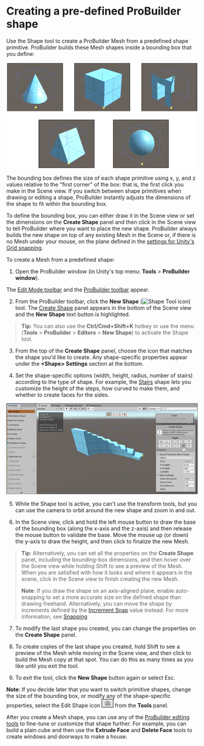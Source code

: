 # Creating a pre-defined ProBuilder shape

Use the Shape tool to create a ProBuilder Mesh from a predefined shape primitive. ProBuilder builds these Mesh shapes inside a bounding box that you define:

![Previews of various shapes inside the same bounding box](images/shapes-bboxes.png)

The bounding box defines the size of each shape primitive using x, y, and z values relative to the "first corner" of the box: that is, the first click you make in the Scene view. If you switch between shape primitives when drawing or editing a shape, ProBuilder instantly adjusts the dimensions of the shape to fit within the bounding box.

To define the bounding box, you can either draw it in the Scene view or set the dimensions on the **Create Shape** panel and then click in the Scene view to tell ProBuilder where you want to place the new shape. ProBuilder always builds the new shape on top of any existing Mesh in the Scene or, if there is no Mesh under your mouse, on the plane defined in the [settings for Unity's Grid snapping](https://docs.unity3d.com/Manual/GridSnapping.html).

To create a Mesh from a predefined shape:  

1. Open the ProBuilder window (in Unity's top menu: **Tools** > **ProBuilder window**).

  The [Edit Mode toolbar](overview-ui.md#edit-mode-toolbar) and the [ProBuilder toolbar](toolbar.md) appear.

2. From the ProBuilder toolbar, click the **New Shape** (![Shape Tool icon](images/icons/Panel_Shapes.png)) tool. The [Create Shape](shape-tool.md) panel appears in the bottom of the Scene view and the **New Shape** text button is highlighted.

  > **Tip:** You can also use the **Ctrl/Cmd+Shift+K** hotkey or use the menu (**Tools** > **ProBuilder** > **Editors** > **New Shape**) to activate the Shape tool.

3. From the top of the **Create Shape** panel, choose the icon that matches the shape you'd like to create. Any shape-specific properties appear under the **&lt;Shape&gt; Settings** section at the bottom.

4. Set the shape-specific options (width, height, radius, number of stairs) according to the type of shape. For example, the [Stairs](Stair.md) shape lets you customize the height of the steps, how curved to make them, and whether to create faces for the sides.

  ![Preview of the stairs inside the bounding box](images/Example_ShapeToolsWithCurvedStair2.png)

5. While the Shape tool is active, you can't use the transform tools, but you can use the camera to orbit around the new shape and zoom in and out.

6. In the Scene view, click and hold the left mouse button to draw the base of the bounding box (along the x-axis and the z-axis) and then release the mouse button to validate the base. Move the mouse up (or down) the y-axis to draw the height, and then click to finalize the new Mesh.

  > **Tip**: Alternatively, you can set all the properties on the **Create Shape** panel, including the bounding-box dimensions, and then hover over the Scene view while holding Shift to see a preview of the Mesh. When you are satisfied with how it looks and where it appears in the scene, click in the Scene view to finish creating the new Mesh.
  >
  > **Note**: If you draw the shape on an axis-aligned plane, enable auto-snapping to set a more accurate size on the defined shape than drawing freehand. Alternatively, you can move the shape by increments defined by the [Increment Snap](https://docs.unity3d.com/Manual/GridSnapping.html#grid-and-snap) value instead. For more information, see [Snapping](shape-tool.md#Snapping).

7. To modify the last shape you created, you can change the properties on the **Create Shape** panel.

8. To create copies of the last shape you created, hold Shift to see a preview of the Mesh while moving in the Scene view, and then click to build the Mesh copy at that spot. You can do this as many times as you like until you exit the tool.

9. To exit the tool, click the **New Shape** button again or select Esc.

  **Note**: If you decide later that you want to switch primitive shapes, change the size of the bounding box, or modify any of the shape-specific properties, select the Edit Shape icon ![Edit Shape icon](images/icons/tool-arch.png) from the **Tools** panel.


After you create a Mesh shape, you can use any of the [ProBuilder editing tools](workflow-edit.md) to fine-tune or customize that shape further. For example, you can build a plain cube and then use the **Extrude Face** and **Delete Face** tools to create windows and doorways to make a house.
